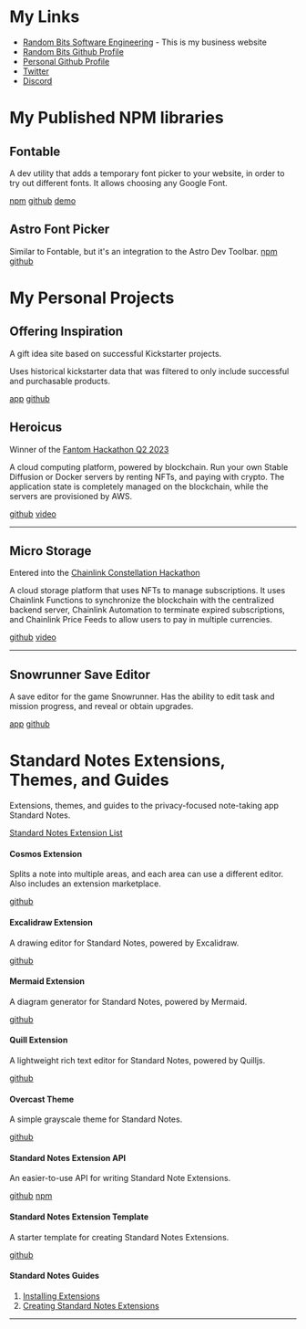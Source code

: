 

# My Links
* [Random Bits Software Engineering](https://randombits.dev) - This is my business website
* [Random Bits Github Profile](https://github.com/randombits-dev)
* [Personal Github Profile](https://github.com/nienow)
* [Twitter](https://twitter.com/RandomBitsDev)
* [Discord](https://discordapp.com/users/806661811143049216)

# My Published NPM libraries

## Fontable

A dev utility that adds a temporary font picker to your website, in order to try out different fonts. It allows choosing any Google Font.

[npm](https://www.npmjs.com/package/fontable)
[github](https://github.com/randombits-dev/fontable)
[demo](https://randombits-dev.github.io/fontable/)

## Astro Font Picker

Similar to Fontable, but it's an integration to the Astro Dev Toolbar.
[npm](https://www.npmjs.com/package/astro-font-picker)
[github](https://github.com/randombits-dev/astro-font-picker)

# My Personal Projects

## Offering Inspiration

A gift idea site based on successful Kickstarter projects.

Uses historical kickstarter data that was filtered to only include successful and purchasable products.

[app](https://offeringinspiration.com)
[github](https://github.com/randombits-dev/offering-inspiration)

## Heroicus

[//]: # (<img src="/heroicus.webp" alt="Heroicus Logo" width="100%"/>)

Winner of the [Fantom Hackathon Q2 2023](https://devpost.com/software/heroicus)

A cloud computing platform, powered by blockchain. Run your own Stable Diffusion or Docker servers by renting NFTs, and paying with crypto. The application state is completely managed on the blockchain, while the servers are provisioned by AWS.

[github](https://github.com/randombits-dev/heroicus)
[video](https://youtu.be/q--0eLbIEvI?si=6FYLa3f62O-5pCy1)

<hr/>

## Micro Storage

Entered into the [Chainlink Constellation Hackathon](https://devpost.com/software/micro-storage)

A cloud storage platform that uses NFTs to manage subscriptions. It uses Chainlink Functions to synchronize the blockchain with the centralized backend server, Chainlink Automation to terminate expired subscriptions, and Chainlink Price Feeds to allow users to pay in multiple currencies.

[github](https://github.com/randombits-dev/micro-storage)
[video](https://www.youtube.com/watch?v=fpE87Czl0OQ)

<hr/>

## Snowrunner Save Editor

A save editor for the game Snowrunner. Has the ability to edit task and mission progress, and reveal or obtain upgrades.

[app](https://randombits.dev/tools/snowrunner)
[github](https://github.com/nienow/snowrunner-save-editor)


# Standard Notes Extensions, Themes, and Guides

Extensions, themes, and guides to the privacy-focused note-taking app Standard Notes.

[Standard Notes Extension List](https://randombits.dev/standard-notes/extensions-list)

#### Cosmos Extension

Splits a note into multiple areas, and each area can use a different editor. Also includes an extension marketplace.

[github](https://github.com/nienow/cosmos)

#### Excalidraw Extension

A drawing editor for Standard Notes, powered by Excalidraw.

[github](https://github.com/nienow/sn-excalidraw)

#### Mermaid Extension

A diagram generator for Standard Notes, powered by Mermaid.

[github](https://github.com/nienow/sn-mermaid)

#### Quill Extension

A lightweight rich text editor for Standard Notes, powered by Quilljs.

[github](https://github.com/nienow/sn-quill)

#### Overcast Theme

A simple grayscale theme for Standard Notes.

[github](https://github.com/nienow/sn-theme-overcast)

#### Standard Notes Extension API

An easier-to-use API for writing Standard Note Extensions.

[github](https://github.com/nienow/sn-extension-api)
[npm](https://www.npmjs.com/package/sn-extension-api)

#### Standard Notes Extension Template

A starter template for creating Standard Notes Extensions.

[github](https://github.com/nienow/sn-extension-template)

#### Standard Notes Guides

1. [Installing Extensions](https://randombits.dev/standard-notes/installing-extensions)
2. [Creating Standard Notes Extensions](https://randombits.dev/standard-notes/creating-extensions)

<hr/>
